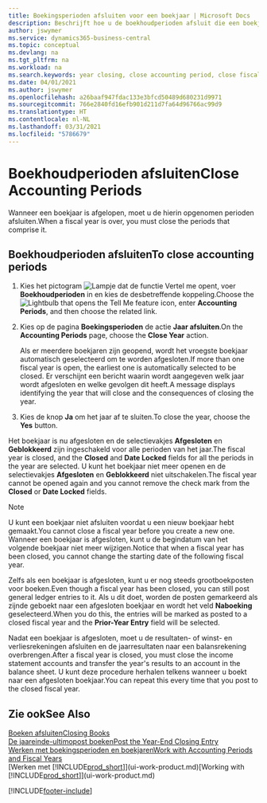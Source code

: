 ```yaml
---
title: Boekingsperioden afsluiten voor een boekjaar | Microsoft Docs
description: Beschrijft hoe u de boekhoudperioden afsluit die een boekjaar vormen.
author: jswymer
ms.service: dynamics365-business-central
ms.topic: conceptual
ms.devlang: na
ms.tgt_pltfrm: na
ms.workload: na
ms.search.keywords: year closing, close accounting period, close fiscal year, bank account detailed trial balance
ms.date: 04/01/2021
ms.author: jswymer
ms.openlocfilehash: a26baaf947fdac133e3bfcd50489d680231d9971
ms.sourcegitcommit: 766e2840fd16efb901d211d7fa64d96766ac99d9
ms.translationtype: HT
ms.contentlocale: nl-NL
ms.lasthandoff: 03/31/2021
ms.locfileid: "5786679"
---
```

# <a name="close-accounting-periods"></a><span data-ttu-id="c50ec-103">Boekhoudperioden afsluiten</span><span class="sxs-lookup"><span data-stu-id="c50ec-103">Close Accounting Periods</span></span>
<span data-ttu-id="c50ec-104">Wanneer een boekjaar is afgelopen, moet u de hierin opgenomen perioden afsluiten.</span><span class="sxs-lookup"><span data-stu-id="c50ec-104">When a fiscal year is over, you must close the periods that comprise it.</span></span>

## <a name="to-close-accounting-periods"></a><span data-ttu-id="c50ec-105">Boekhoudperioden afsluiten</span><span class="sxs-lookup"><span data-stu-id="c50ec-105">To close accounting periods</span></span>
1. <span data-ttu-id="c50ec-106">Kies het pictogram ![Lampje dat de functie Vertel me opent](media/ui-search/search_small.png "Vertel me wat u wilt doen"), voer **Boekhoudperioden** in en kies de desbetreffende koppeling.</span><span class="sxs-lookup"><span data-stu-id="c50ec-106">Choose the ![Lightbulb that opens the Tell Me feature](media/ui-search/search_small.png "Tell me what you want to do") icon, enter **Accounting Periods**, and then choose the related link.</span></span>
2. <span data-ttu-id="c50ec-107">Kies op de pagina **Boekingsperioden** de actie **Jaar afsluiten**.</span><span class="sxs-lookup"><span data-stu-id="c50ec-107">On the **Accounting Periods** page, choose the **Close Year** action.</span></span>

    <span data-ttu-id="c50ec-108">Als er meerdere boekjaren zijn geopend, wordt het vroegste boekjaar automatisch geselecteerd om te worden afgesloten.</span><span class="sxs-lookup"><span data-stu-id="c50ec-108">If more than one fiscal year is open, the earliest one is automatically selected to be closed.</span></span> <span data-ttu-id="c50ec-109">Er verschijnt een bericht waarin wordt aangegeven welk jaar wordt afgesloten en welke gevolgen dit heeft.</span><span class="sxs-lookup"><span data-stu-id="c50ec-109">A message displays identifying the year that will close and the consequences of closing the year.</span></span>
3. <span data-ttu-id="c50ec-110">Kies de knop **Ja** om het jaar af te sluiten.</span><span class="sxs-lookup"><span data-stu-id="c50ec-110">To close the year, choose the **Yes** button.</span></span>

<span data-ttu-id="c50ec-111">Het boekjaar is nu afgesloten en de selectievakjes **Afgesloten** en **Geblokkeerd** zijn ingeschakeld voor alle perioden van het jaar.</span><span class="sxs-lookup"><span data-stu-id="c50ec-111">The fiscal year is closed, and the **Closed** and **Date Locked** fields for all the periods in the year are selected.</span></span> <span data-ttu-id="c50ec-112">U kunt het boekjaar niet meer openen en de selectievakjes **Afgesloten** en **Geblokkeerd** niet uitschakelen.</span><span class="sxs-lookup"><span data-stu-id="c50ec-112">The fiscal year cannot be opened again and you cannot remove the check mark from the **Closed** or **Date Locked** fields.</span></span>

> [!NOTE]  
>   <span data-ttu-id="c50ec-113">U kunt een boekjaar niet afsluiten voordat u een nieuw boekjaar hebt gemaakt.</span><span class="sxs-lookup"><span data-stu-id="c50ec-113">You cannot close a fiscal year before you create a new one.</span></span> <span data-ttu-id="c50ec-114">Wanneer een boekjaar is afgesloten, kunt u de begindatum van het volgende boekjaar niet meer wijzigen.</span><span class="sxs-lookup"><span data-stu-id="c50ec-114">Notice that when a fiscal year has been closed, you cannot change the starting date of the following fiscal year.</span></span>

<span data-ttu-id="c50ec-115">Zelfs als een boekjaar is afgesloten, kunt u er nog steeds grootboekposten voor boeken.</span><span class="sxs-lookup"><span data-stu-id="c50ec-115">Even though a fiscal year has been closed, you can still post general ledger entries to it.</span></span> <span data-ttu-id="c50ec-116">Als u dit doet, worden de posten gemarkeerd als zijnde geboekt naar een afgesloten boekjaar en wordt het veld **Naboeking** geselecteerd.</span><span class="sxs-lookup"><span data-stu-id="c50ec-116">When you do this, the entries will be marked as posted to a closed fiscal year and the **Prior-Year Entry** field will be selected.</span></span>

<span data-ttu-id="c50ec-117">Nadat een boekjaar is afgesloten, moet u de resultaten- of winst- en verliesrekeningen afsluiten en de jaarresultaten naar een balansrekening overbrengen.</span><span class="sxs-lookup"><span data-stu-id="c50ec-117">After a fiscal year is closed, you must close the income statement accounts and transfer the year's results to an account in the balance sheet.</span></span> <span data-ttu-id="c50ec-118">U kunt deze procedure herhalen telkens wanneer u boekt naar een afgesloten boekjaar.</span><span class="sxs-lookup"><span data-stu-id="c50ec-118">You can repeat this every time that you post to the closed fiscal year.</span></span>

## <a name="see-also"></a><span data-ttu-id="c50ec-119">Zie ook</span><span class="sxs-lookup"><span data-stu-id="c50ec-119">See Also</span></span>

[<span data-ttu-id="c50ec-120">Boeken afsluiten</span><span class="sxs-lookup"><span data-stu-id="c50ec-120">Closing Books</span></span>](year-close-books.md)  
[<span data-ttu-id="c50ec-121">De jaareinde-ultimopost boeken</span><span class="sxs-lookup"><span data-stu-id="c50ec-121">Post the Year-End Closing Entry</span></span>](year-how-post-year-end-close-entry.md)  
[<span data-ttu-id="c50ec-122">Werken met boekingsperioden en boekjaren</span><span class="sxs-lookup"><span data-stu-id="c50ec-122">Work with Accounting Periods and Fiscal Years</span></span>](finance-accounting-periods-and-fiscal-years.md)  
<span data-ttu-id="c50ec-123">[Werken met [!INCLUDE[prod_short](includes/prod_short.md)]](ui-work-product.md)</span><span class="sxs-lookup"><span data-stu-id="c50ec-123">[Working with [!INCLUDE[prod_short](includes/prod_short.md)]](ui-work-product.md)</span></span>


[!INCLUDE[footer-include](includes/footer-banner.md)]